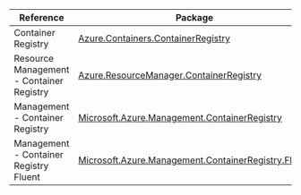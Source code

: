 | Reference | Package | Source |
|---|---|---|
|Container Registry|[Azure.Containers.ContainerRegistry](https://www.nuget.org/packages/Azure.Containers.ContainerRegistry)|[Github](https://github.com/Azure/azure-sdk-for-net/blob/main/sdk/containerregistry/Azure.Containers.ContainerRegistry)|
|Resource Management - Container Registry|[Azure.ResourceManager.ContainerRegistry](https://www.nuget.org/packages/Azure.ResourceManager.ContainerRegistry)|[Github](https://github.com/Azure/azure-sdk-for-net/blob/main/sdk/containerregistry/Azure.ResourceManager.ContainerRegistry)|
|Management - Container Registry|[Microsoft.Azure.Management.ContainerRegistry](https://www.nuget.org/packages/Microsoft.Azure.Management.ContainerRegistry)|[Github](https://github.com/Azure/azure-sdk-for-net)|
|Management - Container Registry Fluent|[Microsoft.Azure.Management.ContainerRegistry.Fluent](https://www.nuget.org/packages/Microsoft.Azure.Management.ContainerRegistry.Fluent)|[Github](https://github.com/Azure/azure-sdk-for-net)|
